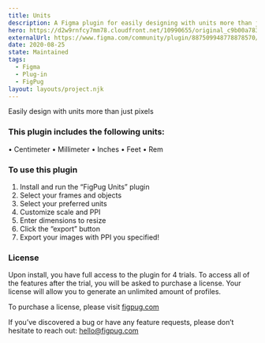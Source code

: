```yaml
---
title: Units
description: A Figma plugin for easily designing with units more than just pixels
hero: https://d2w9rnfcy7mm78.cloudfront.net/10990655/original_c9b00a7831fc03227eab99d621b55681.png?1614674372?bc=0
externalUrl: https://www.figma.com/community/plugin/887509948778878570/FigPug-Units
date: 2020-08-25
state: Maintained
tags:
  - Figma
  - Plug-in
  - FigPug
layout: layouts/project.njk
---
```


Easily design with units more than just pixels

### This plugin includes the following units:

• Centimeter
• Millimeter
• Inches
• Feet
• Rem

### To use this plugin

1. Install and run the “FigPug Units” plugin
2. Select your frames and objects
3. Select your preferred units
4. Customize scale and PPI
5. Enter dimensions to resize
6. Click the “export” button
7. Export your images with PPI you specified!

### License

Upon install, you have full access to the plugin for 4 trials. To access all of the features after the trial, you will be asked to purchase a license. Your license will allow you to generate an unlimited amount of profiles.

To purchase a license, please visit [figpug.com](https://figpug.com)

If you’ve discovered a bug or have any feature requests, please don’t hesitate to reach out: hello@figpug.com
